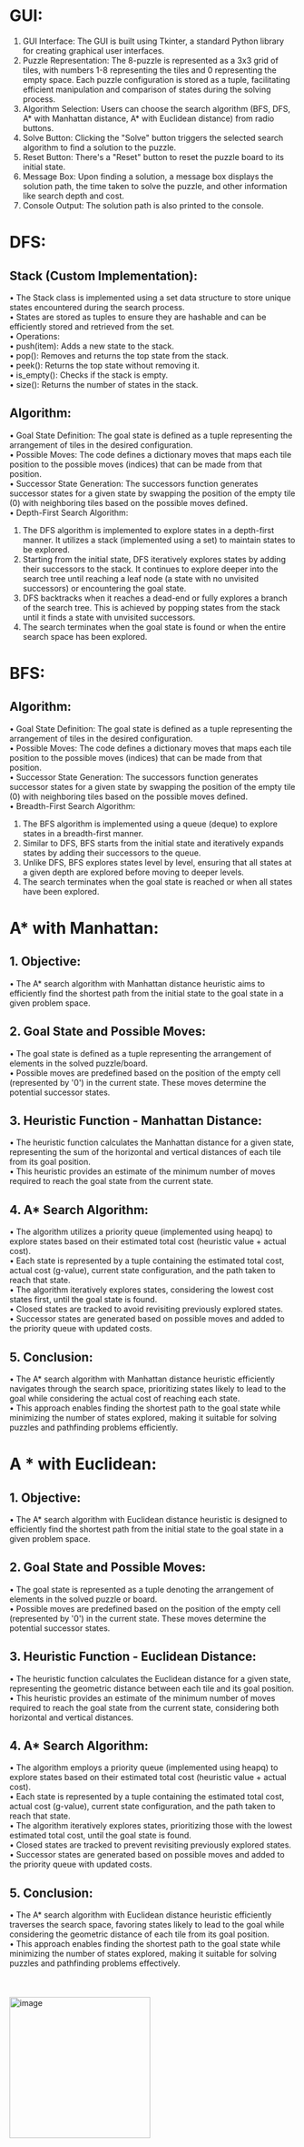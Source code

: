 # GUI:
1.	GUI Interface: The GUI is built using Tkinter, a standard Python library for creating graphical user interfaces.
2.	Puzzle Representation: The 8-puzzle is represented as a 3x3 grid of tiles, with numbers 1-8 representing the tiles and 0 representing the empty space. Each puzzle configuration is stored as a tuple, facilitating efficient manipulation and comparison of states during the solving process.
3.	Algorithm Selection: Users can choose the search algorithm (BFS, DFS, A* with Manhattan distance, A* with Euclidean distance) from radio buttons.
4.	Solve Button: Clicking the "Solve" button triggers the selected search algorithm to find a solution to the puzzle.
5.	Reset Button: There's a "Reset" button to reset the puzzle board to its initial state.
6.	Message Box: Upon finding a solution, a message box displays the solution path, the time taken to solve the puzzle, and other information like search depth and cost.
7.	Console Output: The solution path is also printed to the console.

   
# DFS:    
## Stack (Custom Implementation):  
•	The Stack class is implemented using a set data structure to store unique states encountered during the search process.  
•	States are stored as tuples to ensure they are hashable and can be efficiently stored and retrieved from the set.  
•	Operations:  
•	push(item): Adds a new state to the stack.  
•	pop(): Removes and returns the top state from the stack.  
•	peek(): Returns the top state without removing it.  
•	is_empty(): Checks if the stack is empty.  
•	size(): Returns the number of states in the stack.  
## Algorithm:  
•	Goal State Definition: The goal state is defined as a tuple representing the arrangement of tiles in the desired configuration.  
•	Possible Moves: The code defines a dictionary moves that maps each tile position to the possible moves (indices) that can be made from that position.  
•	Successor State Generation: The successors function generates successor states for a given state by swapping the position of the empty tile (0) with neighboring tiles based on the possible moves defined.  
•	Depth-First Search Algorithm:
  1.	The DFS algorithm is implemented to explore states in a depth-first manner. It utilizes a stack (implemented using a set) to maintain states to be explored.  
  2.	Starting from the initial state, DFS iteratively explores states by adding their successors to the stack. It continues to explore deeper into the search tree until reaching a leaf node (a state with no unvisited successors) or encountering the goal state.  
  3.	DFS backtracks when it reaches a dead-end or fully explores a branch of the search tree. This is achieved by popping states from the stack until it finds a state with unvisited successors.  
  4.	The search terminates when the goal state is found or when the entire search space has been explored.                


# BFS:    
## Algorithm:  
•	Goal State Definition: The goal state is defined as a tuple representing the arrangement of tiles in the desired configuration.  
•	Possible Moves: The code defines a dictionary moves that maps each tile position to the possible moves (indices) that can be made from that position.  
•	Successor State Generation: The successors function generates successor states for a given state by swapping the position of the empty tile (0) with neighboring tiles based on the possible moves defined.  
•	Breadth-First Search Algorithm:   
  1.	The BFS algorithm is implemented using a queue (deque) to explore states in a breadth-first manner.  
  2.	Similar to DFS, BFS starts from the initial state and iteratively expands states by adding their successors to the queue.  
  3.	Unlike DFS, BFS explores states level by level, ensuring that all states at a given depth are explored before moving to deeper levels.  
  4.	The search terminates when the goal state is reached or when all states have been explored.   


# A* with Manhattan:     
## 1.	Objective:  
•	The A* search algorithm with Manhattan distance heuristic aims to efficiently find the shortest path from the initial state to the goal state in a given problem space.   
## 2.	Goal State and Possible Moves:  
•	The goal state is defined as a tuple representing the arrangement of elements in the solved puzzle/board.  
•	Possible moves are predefined based on the position of the empty cell (represented by '0') in the current state. These moves determine the potential successor states.  
## 3.	Heuristic Function - Manhattan Distance:  
•	The heuristic function calculates the Manhattan distance for a given state, representing the sum of the horizontal and vertical distances of each tile from its goal position.  
•	This heuristic provides an estimate of the minimum number of moves required to reach the goal state from the current state.  
## 4.	A* Search Algorithm:  
•	The algorithm utilizes a priority queue (implemented using heapq) to explore states based on their estimated total cost (heuristic value + actual cost).  
•	Each state is represented by a tuple containing the estimated total cost, actual cost (g-value), current state configuration, and the path taken to reach that state.  
•	The algorithm iteratively explores states, considering the lowest cost states first, until the goal state is found.  
•	Closed states are tracked to avoid revisiting previously explored states.  
•	Successor states are generated based on possible moves and added to the priority queue with updated costs.  
## 5.	Conclusion:  
•	The A* search algorithm with Manhattan distance heuristic efficiently navigates through the search space, prioritizing states likely to lead to the goal while considering the actual cost of reaching each state.   
•	This approach enables finding the shortest path to the goal state while minimizing the number of states explored, making it suitable for solving puzzles and pathfinding problems efficiently.   


# A * with Euclidean:     
## 1.	Objective:  
•	The A* search algorithm with Euclidean distance heuristic is designed to efficiently find the shortest path from the initial state to the goal state in a given problem space.   
## 2.	Goal State and Possible Moves:   
•	The goal state is represented as a tuple denoting the arrangement of elements in the solved puzzle or board.  
•	Possible moves are predefined based on the position of the empty cell (represented by '0') in the current state. These moves determine the potential successor states.   
## 3.	Heuristic Function - Euclidean Distance:  
•	The heuristic function calculates the Euclidean distance for a given state, representing the geometric distance between each tile and its goal position.  
•	This heuristic provides an estimate of the minimum number of moves required to reach the goal state from the current state, considering both horizontal and vertical distances.  
## 4.	A* Search Algorithm:  
•	The algorithm employs a priority queue (implemented using heapq) to explore states based on their estimated total cost (heuristic value + actual cost).    
•	Each state is represented by a tuple containing the estimated total cost, actual cost (g-value), current state configuration, and the path taken to reach that state.  
•	The algorithm iteratively explores states, prioritizing those with the lowest estimated total cost, until the goal state is found.  
•	Closed states are tracked to prevent revisiting previously explored states.  
•	Successor states are generated based on possible moves and added to the priority queue with updated costs.  
## 5.	Conclusion:  
•	The A* search algorithm with Euclidean distance heuristic efficiently traverses the search space, favoring states likely to lead to the goal while considering the geometric distance of each tile from its goal position.   
•	This approach enables finding the shortest path to the goal state while minimizing the number of states explored, making it suitable for solving puzzles and pathfinding problems effectively.  
<br>
<br>
<br>
<img width="248" alt="image" src="https://github.com/samahdraz/8Puzzle_with_different_4_algorithms/assets/100757002/677de807-1449-41a3-a1c9-2b2e4165de53">







